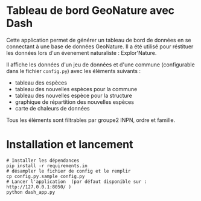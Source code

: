 Tableau de bord GeoNature avec Dash
===================================

Cette application permet de générer un tableau de bord de données en se connectant à une base de données GeoNature.
Il a été utilisé pour réstituer les données lors d'un évenement naturaliste : Explor'Nature.

Il affiche les données d'un jeu de données et d'une commune (configurable dans le fichier `config.py`) avec les éléments suivants :

- tableau des espèces
- tableau des nouvelles espèces pour la commune
- tableau des nouvelles espèce pour la structure
- graphique de répartition des nouvelles espèces
- carte de chaleurs de données

Tous les éléments sont filtrables par groupe2 INPN, ordre et famille.

Installation et lancement
=========================

    # Installer les dépendances
    pip install -r requirements.in
    # désampler le fichier de config et le remplir
    cp config.py.sample config.py
    # Lancer l'application  (par défaut disponible sur : http://127.0.0.1:8050/ )
    python dash_app.py
